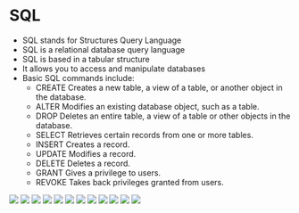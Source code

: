 # SQL 

- SQL stands for Structures Query Language
- SQL is a relational database query language
- SQL is based in a tabular structure
- It allows you to access and manipulate databases
- Basic SQL commands include:
    - CREATE Creates a new table, a view of a table, or another object in the database.
    - ALTER	Modifies an existing database object, such as a table.
    - DROP Deletes an entire table, a view of a table or other objects in the database.
    - SELECT Retrieves certain records from one or more tables.
    - INSERT Creates a record.
    - UPDATE Modifies a record.
    - DELETE Deletes a record.
    - GRANT	Gives a privilege to users.
    - REVOKE Takes back privileges granted from users.
    

<img src="sql401/task1.png">
<img src="sql401/Task2.png">
<img src="sql401/Task3.png">
<img src="sql401/Task4.png">
<img src="sql401/Task6.png">
<img src="sql401/Task13.png">
<img src="sql401/Task14.png">
<img src="sql401/Task15.png">
<img src="sql401/Task16.png">
<img src="sql401/Task17.png">
<img src="sql401/Task18.png">
<img src="sql401/Review.png">